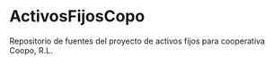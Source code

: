 # ActivosFijosCopo
Repositorio de fuentes del proyecto de activos fijos para cooperativa Coopo, R.L.

